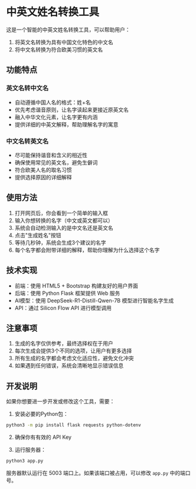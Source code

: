# 中英文姓名转换工具

这是一个智能的中英文姓名转换工具，可以帮助用户：
1. 将英文名转换为具有中国文化特色的中文名
2. 将中文名转换为符合欧美习惯的英文名

## 功能特点

### 英文名转中文名
- 自动遵循中国人名的格式：姓+名
- 优先考虑谐音原则，让名字读起来更接近原英文名
- 融入中华文化元素，让名字更有内涵
- 提供详细的中英文解释，帮助理解名字的寓意

### 中文名转英文名
- 尽可能保持谐音和含义的相近性
- 确保使用常见的英文名，避免生僻词
- 符合欧美人名的取名习惯
- 提供选择原因的详细解释

## 使用方法

1. 打开网页后，你会看到一个简单的输入框
2. 输入你想转换的名字（中文或英文都可以）
3. 系统会自动检测输入的是中文名还是英文名
4. 点击"生成姓名"按钮
5. 等待几秒钟，系统会生成3个建议的名字
6. 每个名字都会附带详细的解释，帮助你理解为什么选择这个名字

## 技术实现

- 前端：使用 HTML5 + Bootstrap 构建友好的用户界面
- 后端：使用 Python Flask 框架提供 Web 服务
- AI模型：使用 DeepSeek-R1-Distill-Qwen-7B 模型进行智能名字生成
- API：通过 Silicon Flow API 进行模型调用

## 注意事项

1. 生成的名字仅供参考，最终选择权在于用户
2. 每次生成会提供3个不同的选项，让用户有更多选择
3. 所有生成的名字都会考虑文化适应性，避免文化冲突
4. 如果遇到任何错误，系统会清晰地显示错误信息

## 开发说明

如果你想要进一步开发或修改这个工具，需要：

1. 安装必要的Python包：
```bash
python3 -m pip install flask requests python-dotenv
```

2. 确保你有有效的 API Key

3. 运行服务器：
```bash
python3 app.py
```

服务器默认运行在 5003 端口上。如果该端口被占用，可以修改 `app.py` 中的端口号。
